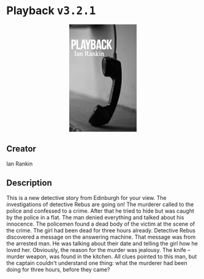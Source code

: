 
# Playback <kbd>v3.2.1</kbd>

<center>
  <img src="./cover-1024.jpg"/>
</center>

## Creator
Ian Rankin

## Description
<p>This is a new detective story from Edinburgh for your view. The investigations of detective Rebus are going on! The murderer called to the police and confessed to a crime. After that he tried to hide but was caught by the police in a flat. The man denied everything and talked about his innocence. The policemen found a dead body of the victim at the scene of the crime. The girl had been dead for three hours already. Detective Rebus discovered a message on the answering machine. That message was from the arrested man. He was talking about their date and telling the girl how he loved her. Obviously, the reason for the murder was jealousy. The knife – murder weapon, was found in the kitchen. All clues pointed to this man, but the captain couldn't understand one thing: what the murderer had been doing for three hours, before they came?</p>
